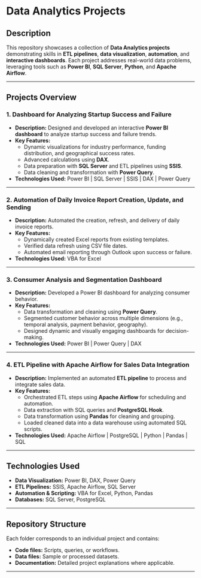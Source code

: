 # **Data Analytics Projects**

## **Description**  
This repository showcases a collection of **Data Analytics projects** demonstrating skills in **ETL pipelines**, **data visualization**, **automation**, and **interactive dashboards**. Each project addresses real-world data problems, leveraging tools such as **Power BI**, **SQL Server**, **Python**, and **Apache Airflow**.

---

## **Projects Overview**  

### 1. **Dashboard for Analyzing Startup Success and Failure**  
- **Description:** Designed and developed an interactive **Power BI dashboard** to analyze startup success and failure trends.  
- **Key Features:**  
  - Dynamic visualizations for industry performance, funding distribution, and geographical success rates.  
  - Advanced calculations using **DAX**.  
  - Data preparation with **SQL Server** and ETL pipelines using **SSIS**.  
  - Data cleaning and transformation with **Power Query**.  
- **Technologies Used:** Power BI | SQL Server | SSIS | DAX | Power Query  

---

### 2. **Automation of Daily Invoice Report Creation, Update, and Sending**  
- **Description:** Automated the creation, refresh, and delivery of daily invoice reports.  
- **Key Features:**  
  - Dynamically created Excel reports from existing templates.  
  - Verified data refresh using CSV file dates.  
  - Automated email reporting through Outlook upon success or failure.  
- **Technologies Used:** VBA for Excel  

---

### 3. **Consumer Analysis and Segmentation Dashboard**  
- **Description:** Developed a Power BI dashboard for analyzing consumer behavior.  
- **Key Features:**  
  - Data transformation and cleaning using **Power Query**.  
  - Segmented customer behavior across multiple dimensions (e.g., temporal analysis, payment behavior, geography).  
  - Designed dynamic and visually engaging dashboards for decision-making.  
- **Technologies Used:** Power BI | Power Query | DAX  

---

### 4. **ETL Pipeline with Apache Airflow for Sales Data Integration**  
- **Description:** Implemented an automated **ETL pipeline** to process and integrate sales data.  
- **Key Features:**  
  - Orchestrated ETL steps using **Apache Airflow** for scheduling and automation.  
  - Data extraction with SQL queries and **PostgreSQL Hook**.  
  - Data transformation using **Pandas** for cleaning and grouping.  
  - Loaded cleaned data into a data warehouse using automated SQL scripts.  
- **Technologies Used:** Apache Airflow | PostgreSQL | Python | Pandas | SQL  

---

## **Technologies Used**  
- **Data Visualization:** Power BI, DAX, Power Query  
- **ETL Pipelines:** SSIS, Apache Airflow, SQL Server  
- **Automation & Scripting:** VBA for Excel, Python, Pandas  
- **Databases:** SQL Server, PostgreSQL  

---

## **Repository Structure**  
Each folder corresponds to an individual project and contains:  
- **Code files:** Scripts, queries, or workflows.  
- **Data files:** Sample or processed datasets.  
- **Documentation:** Detailed project explanations where applicable.  

---


